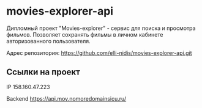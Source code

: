# movies-explorer-api
Дипломный проект "Movies-explorer" - сервис для поиска и просмотра фильмов. Позволяет сохранять фильмы в личном кабинете авторизованного пользователя.

Адрес репозитория: https://github.com/elli-nidis/movies-explorer-api.git

## Ссылки на проект

IP 158.160.47.223

Backend https://api.mov.nomoredomainsicu.ru/
